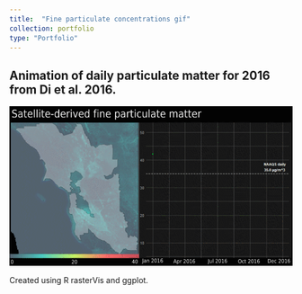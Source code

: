 ```yaml
---
title:  "Fine particulate concentrations gif"
collection: portfolio
type: "Portfolio"
---
```

## Animation of daily particulate matter for 2016 from Di et al. 2016.
<img src='/files/Slide 4.gif'>

Created using R rasterVis and ggplot.

